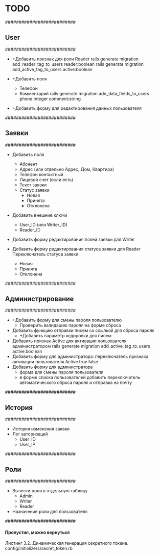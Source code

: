 # TODO

##########################
## User
##########################
* +Добавить признак для роли Reader
    rails generate migration add_reader_tag_to_users reader:boolean
    rails generate migration add_active_tag_to_users active:boolean

* +Добавить поля
    * Телефон
    * Комментарий
    rails generate migration add_data_fields_to_users phone:integer comment:string

* +Добавить форму для редактирования данных пользователя

##########################
## Заявки
##########################
* Добавить поля
    * Абонент
    * Адрес (или отдельно Адрес, Дом, Квартира)
    * Телефон контактный
    * Лицевой счет (если есть)
    * Текст заявки
    * Статус заявки
        * Новая
        * Принята
        * Отклонена

* Добавить внешние ключи
    * User_ID    (или Writer_ID)
    * Reader_ID

* Добавить форму редактирования полей заявки для Writer

* Добавить форму редактирования статуса заявки для Reader
    Переключатель статуса заявки
    * Новая
    * Принята
    * Отклонена

##########################
## Администрирование
##########################
* +Добавить форму для смены пароля пользователю
    * Проверить валидацию пароля на форме сброса
* Добавить функцию отправки писем со ссылкой для сброса пароля
    * +Добавить параметр кодировки для писем
* Добавить признак Active для активации пользователя администратором
        rails generate migration add_active_tag_to_users active:boolean
* Добавить форму для администратора:
    переключатель признака активации пользователя Active true false
* Добавить форму для администратора
    * форма для смены пароля пользователя
    * в форме списка пользователей добавить переключатель автоматического сброса пароля и отправка на почту

##########################
## История
##########################
* История изменения заявки
* Лог авторизаций
    * User_ID
    * User_IP

##########################
## Роли
##########################
* Вынести роли в отдельную таблицу
    * Admin
    * Writer
    * Reader
* Назначение роли для пользователя

##########################
#### Пропустил, можно вернуться
Листинг 3.2. Динамическая генерация секретного токена.
config/initializers/secret_token.rb